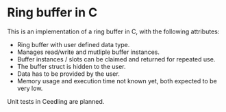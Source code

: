 Ring buffer in C
===

This is an implementation of a ring buffer in C, with the following attributes:

- Ring buffer with user defined data type.
- Manages read/write and mutliple buffer instances.
- Buffer instances / slots can be claimed and returned for repeated use.
- The buffer struct is hidden to the user.
- Data has to be provided by the user.
- Memory usage and execution time not known yet, both expected to be very low.
  
Unit tests in Ceedling are planned.
